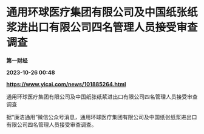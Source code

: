 # 通用环球医疗集团有限公司及中国纸张纸浆进出口有限公司四名管理人员接受审查调查
**第一财经**

**2023-10-26 00:48**

**https://www.yicai.com/news/101885264.html**

通用环球医疗集团有限公司及中国纸张纸浆进出口有限公司四名管理人员接受审查调查

据“廉洁通用”微信公众号消息，通用环球医疗集团有限公司及中国纸张纸浆进出口有限公司四名管理人员接受审查调查。